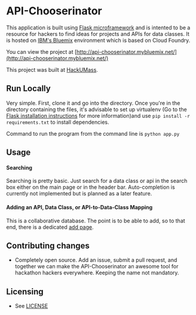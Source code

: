 # API-Chooserinator

This application is built using [Flask microframework](http://flask.pocoo.org/) and is intented to be a resource for hackers to find ideas for projects and APIs for data classes. It is hosted on [IBM's Bluemix](https://bluemix.net/) environment which is based on Cloud Foundry.

You can view the project at [http://api-chooserinator.mybluemix.net/](http://api-chooserinator.mybluemix.net/)

This project was built at [HackUMass](http://hackumass.com).
## Run Locally

Very simple. First, clone it and go into the directory. Once you're in the directory containing the files, it's advisable to set up virtualenv (Go to the [Flask installation instructions](http://flask.pocoo.org/docs/0.10/installation/#installation) for more information)and use ```pip install -r requirements.txt``` to install dependencies.

Command to run the program from the command line is ```python app.py```

## Usage

#### Searching

Searching is pretty basic. Just search for a data class or api in the search box either on the main page or in the header bar. Auto-completion is currently not implemented but is planned as a later feature.

#### Adding an API, Data Class, or API-to-Data-Class Mapping

This is a collaborative database. The point is to be able to add, so to that end, there is a dedicated [add page](http://api-chooserinator.mybluemix.net/add/).

## Contributing changes

* Completely open source. Add an issue, submit a pull request, and together we can make the API-Chooserinator an awesome tool for hackathon hackers everywhere. Keeping the name not mandatory.

## Licensing

* See [LICENSE](LICENSE)
